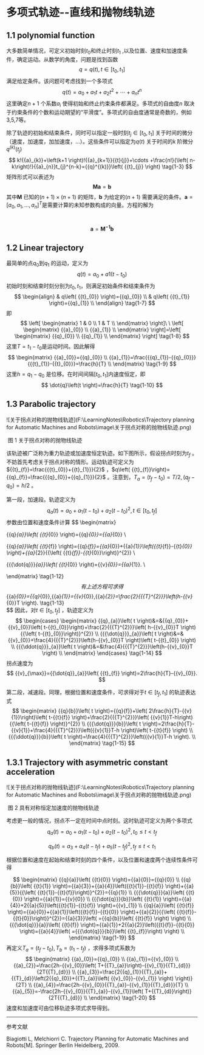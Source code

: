 # 多项式轨迹--直线和抛物线轨迹

## 1.1  polynomial function

大多数简单情况，可定义初始时刻${{t}_{0}}$和终止时刻${{t}_{1}}$ ,以及位置、速度和加速度条件，确定运动。从数学的角度，问题是找到函数
$$
q=q\left(t \right),t\in \left[ {{t}_{0}},{{t}_{1}} \right]
 \tag{1-1}
$$
满足给定条件。该问题可考虑找到一个多项式
$$
q\left(t \right)={{a}_{0}}+{{a}_{1}}t+{{a}_{2}}{{t}^{2}}+\cdots +{{a}_{n}}{{t}^{n}}
 \tag{1-2}
$$
这里确定$n+1$ 个系数${{a}_{i}}$ 使得初始和终止约束条件都满足。多项式的自由度$n$ 取决于约束条件的个数和运动期望的“平滑度”。多项式的自由度通常是奇数的，例如3,5,7等。

除了轨迹的初始和结束条件，同时可以指定一般时刻${{t}_{j}}\in \left[ {{t}_{0}},{{t}_{1}} \right]$ 关于时间的微分（速度，加速度，加加速度，...）。这些条件可以指定为$q\left( t \right)$ 关于时间的$k$ 阶微分${{q}^{\left( k \right)}}\left({{t}_{j}} \right)$ 
$$
k!{{a}_{k}}+\left(k+1 \right)!{{a}_{k+1}}{{t}{j}}+\cdots +\frac{n!}{\left( n-k\right)!}{{a}_{n}}t_{j}^{n-k}={{q}^{(k)}}\left( {{t}_{j}} \right)
\tag{1-3}
$$
矩阵形式可以表述为
$$
\mathbf{Ma}=\mathbf{b}
 \tag{1-4}
$$
其中$\mathbf{M}$ 已知的$\left( n+1 \right)\times \left( n+1 \right)$ 的矩阵，$\mathbf{b}$ 为给定的$\left( n+1 \right)$ 需要满足的条件。$\mathbf{a}={{\left[ {{a}_{0}},{{a}_{1}},...,{{a}_{n}} \right]}^{T}}$是需要计算的未知参数构成的向量。方程的解为

​     $$\mathbf{a}={{\mathbf{M}}^{\mathbf{-1}}}\mathbf{b}\tag{1-5}$$



## 1.2  Linear trajectory

最简单的点${{q}_{0}}$到${{q}_{1}}$ 的运动，定义为
$$
q\left(t \right)={{a}_{0}}+{{a}{1}}\left( t-{{t}_{0}} \right)
\tag{1-6}
$$
初始时刻和结束时刻分别为${{t}_{0}},{{t}_{1}}$，则满足初始条件和结束条件为
$$
 \begin{align}
  & q\left( {{t}_{0}} \right)={{q}_{0}} \\ 
 & q\left( {{t}_{1}} \right)={{q}_{1}} \\ 
\end{align} 
\tag{1-7}
$$
即
$$
\left[ \begin{matrix}
   1 & 0  \\
   1 & T  \\
\end{matrix} \right]\ \ \left[ \begin{matrix}
   {{a}_{0}}  \\
   {{a}_{1}}  \\
\end{matrix} \right]=\left[ \begin{matrix}
   {{q}_{0}}  \\
   {{q}_{1}}  \\
\end{matrix} \right]
\tag{1-8}
$$
这里$T={{t}_{1}}-{{t}_{0}}$是运动时间。因此解得
$$
\begin{matrix}
   {{a}_{0}}={{q}_{0}}  \\
   {{a}_{1}}=\frac{{{q}_{1}}-{{q}_{0}}}{{{t}_{1}}-{{t}_{0}}}=\frac{h}{T}  \\
\end{matrix} 
\tag{1-9}
$$
这里$h={{q}_{1}}-{{q}_{0}}$ 是位移。在时间间隔$\left[{{t}_{0}},{{t}_{1}} \right]$内速度恒定，即
$$
\dot{q}\left(t \right)=\frac{h}{T}
\tag{1-10}
$$

## 1.3  Parabolic trajectory

![关于拐点对称的抛物线轨迹](F:\LearningNotes\Robotics\Trajectory planning for Automatic Machines and Robots\image\关于拐点对称的抛物线轨迹.png)

​                                                                                               图 1 关于拐点对称的抛物线轨迹

该轨迹被广泛称为重力轨迹或加速度恒定轨迹。如下图所示，假设拐点时刻为${{t}_{f}}$ 。不妨首先考虑关于拐点对称的情形。运动轨迹可定义为${{t}_{f}}=\frac{{{t}_{0}}+{{t}_{1}}}{2}$ ，$q\left( {{t}_{f}}\right)={{q}_{f}}=\frac{{{q}_{0}}+{{q}_{1}}}{2}$ 。注意到，${{T}_{a}}=\left( {{t}_{f}}-{{t}_{0}} \right)=T/2,\left({{q}_{f}}-{{q}_{0}} \right)=h/2$ 。

第一段，加速段。轨迹定义为
$$
{{q}_{a}}\left(t \right)={{a}_{0}}+{{a}_{1}}\left( t-{{t}_{0}} \right)+{{a}_{2}}{{\left(t-{{t}_{0}} \right)}^{2}},t\in \left[ {{t}_{0}},{{t}_{f}} \right]
\tag{1-11}
$$
参数由位置和速度条件计算
$$
   \begin{matrix}

  {{q}_{a}}\left( {{t}_{0}} \right)={{q}_{0}}={{a}_{0}}  \\

  {{q}_{a}}\left( {{t}_{f}} \right)={{q}_{f}}={{a}_{0}}+{{a}_{1}}\left({{t}_{f}}-{{t}_{0}} \right)+{{a}_{2}}{{\left( {{t}_{f}}-{{t}_{0}}\right)}^{2}}  \\

  {{{\dot{q}}}_{a}}\left( {{t}_{0}} \right)={{v}_{0}}={{a}_{1}}.  \\

\end{matrix} 
\tag{1-12}
$$
有上述方程可求得
$$
{{a}_{0}}={{q}_{0}},{{a}_{1}}={{v}_{0}},{{a}_{2}}=\frac{2}{{{T}^{2}}}\left(h-{{v}_{0}}T \right).
\tag{1-13}                    
$$
因此，对$t\in \left[{{t}_{0}},{{t}_{f}} \right]$ ，轨迹定义为
$$
\begin{cases}
\begin{matrix}
 {{q}_{a}}\left( t \right)&=&{{q}_{0}}+{{v}_{0}}\left( t-{{t}_{0}}\right)+\frac{2}{{{T}^{2}}}\left( h-{{v}_{0}}T \right){{\left( t-{{t}_{0}}\right)}^{2}}  \\
{{{\dot{q}}}_{a}}\left( t \right)&=&{{v}_{0}}+\frac{4}{{{T}^{2}}}\left(h-{{v}_{0}}T \right)\left( t-{{t}_{0}} \right) \\
{{{\ddot{q}}}_{a}}\left( t \right)&=&\frac{4}{{{T}^{2}}}\left(h-{{v}_{0}}T \right)  \\
\end{matrix} 
\end{cases}
\tag{1-14}
$$
拐点速度为
$$
{{v}_{\max}}={{\dot{q}}_{a}}\left( {{t}_{f}} \right)=2\frac{h}{T}-{{v}_{0}}.
$$

第二段，减速段。同理，根据位置和速度条件，可求得对于$t\in \left[ {{t}_{f}},{{t}_{1}} \right]$ 的轨迹表达式
$$
\begin{matrix}
  {{q}{b}}\left( t \right)={{q}{f}}+\left( 2\frac{h}{T}-{{v}{1}}\right)\left( t-{{t}{f}} \right)+\frac{2}{{{T}^{2}}}\left( {{v}{1}}T-h\right){{\left( t-{{t}{f}} \right)}^{2}} \\
  {{{\dot{q}}}{b}}\left( t \right)=2\frac{h}{T}-{{v}{1}}+\frac{4}{{{T}^{2}}}\left({{v}{1}}T-h \right)\left( t-{{t}{f}} \right) \\
  {{{\ddot{q}}}{b}}\left( t \right)=\frac{4}{{{T}^{2}}}\left({{v}{1}}T-h \right).  \\
\end{matrix} 
\tag{1-15}
$$

## 1.3.1 Trajectory with asymmetric constant acceleration

![关于拐点对称的抛物线轨迹](F:\LearningNotes\Robotics\Trajectory planning for Automatic Machines and Robots\image\关于拐点对称的抛物线轨迹.png)

​                                                                                 图 2 具有对称恒定加速度的抛物线轨迹

考虑更一般的情况，拐点不一定在时间中点时刻。这时轨迹可定义为两个多项式
$$
{{q}_{a}}\left(t \right)={{a}_{0}}+{{a}_{1}}\left( t-{{t}_{0}} \right)+{{a}_{2}}{{\left(t-{{t}_{0}} \right)}^{2}},{{t}_{0}}\le t<{{t}_{f}}
\tag{1-17}
$$

$$
{{q}_{b}}\left(t \right)={{a}_{3}}+{{a}_{4}}\left( t-{{t}_{f}} \right)+{{a}_{5}}{{\left(t-{{t}_{f}} \right)}^{2}},{{t}_{f}}\le t<{{t}_{1}}
\tag{1-18}   
$$

根据位置和速度在起始和结束时刻的四个条件，以及位置和速度两个连续性条件可得

$$
\begin{matrix}
  {{q}{a}}\left( {{t}{0}} \right)={{a}{0}}={{q}{0}}  \\
  {{q}{b}}\left( {{t}{1}} \right)={{a}{3}}+{{a}{4}}\left({{t}{1}}-{{t}{f}} \right)+{{a}{5}}{{\left( {{t}{1}}-{{t}{f}}\right)}^{2}}={{q}{1}}  \\
  {{{\dot{q}}}{a}}\left( {{t}{0}} \right)={{a}{1}}={{v}{0}}  \\
  {{{\dot{q}}}{b}}\left( {{t}{1}} \right)={{a}{4}}+2{{a}{5}}\left({{t}{1}}-{{t}{f}} \right)={{v}_{1}}  \\
  {{q}{a}}\left( {{t}{f}} \right)={{a}{0}}+{{a}{1}}\left({{t}{f}}-{{t}{0}} \right)+{{a}{2}}{{\left( {{t}{f}}-{{t}{0}}\right)}^{2}}={{a}{3}}\left( ={{q}{b}}\left( {{t}{f}} \right) \right)  \\
  {{{\dot{q}}}{a}}\left( {{t}{f}} \right)={{a}{1}}+2{{a}{2}}\left({{t}{f}}-{{t}{0}} \right)={{a}{4}}\left( ={{{\dot{q}}}{b}}\left( {{t}_{f}}\right) \right)  \\
\end{matrix} 
\tag{1-19}
$$
再定义${{T}_{a}}=\left({{t}_{f}}-{{t}_{0}} \right),{{T}_{b}}=\left( {{t}_{1}}-{{t}_{f}} \right)$ ，求得多项式系数为
$$
\begin{matrix}
  {{a}_{0}}={{q}_{0}}  \\
  {{a}_{1}}={{v}_{0}}  \\
  {{a}_{2}}=\frac{2h-{{v}_{0}}\left( T+{{T}_{a}}\right)-{{v}_{1}}{{T}_{d}}}{2T{{T}_{d}}} \\
  {{a}_{3}}=\frac{2{{q}_{1}}{{T}_{a}}+{{T}_{d}}\left(2{{q}_{0}}+{{T}_{a}}\left( {{v}_{0}}-{{v}_{1}} \right) \right)}{2T}  \\
  {{a}_{4}}=\frac{2h-{{v}_{0}}{{T}_{a}}-{{v}_{1}}{{T}_{d}}}{T}  \\
  {{a}_{5}}=-\frac{2h-{{v}_{0}}{{T}_{a}}-{{v}_{1}}\left( T+{{T}_{d}}\right)}{2T{{T}_{d}}}  \\
\end{matrix} 
\tag{1-20}
$$
速度和加速度可由位移轨迹多项式求导得到。

-----

参考文献

Biagiotti L, Melchiorri C. Trajectory Planning for Automatic Machines and Robots[M]. Springer Berlin Heidelberg, 2009.